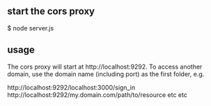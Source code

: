## start the cors proxy

$ node server.js

## usage

The cors proxy will start at http://localhost:9292. To access another domain, use the domain name (including port) as the first folder, e.g.

http://localhost:9292/localhost:3000/sign_in
http://localhost:9292/my.domain.com/path/to/resource
etc etc